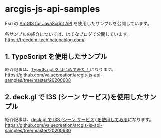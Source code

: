 # arcgis-js-api-samples

Esri の [ArcGIS for JavaScript API](https://developers.arcgis.com/javascript/) を使用したサンプルを公開しています。

各サンプルの紹介については、はてなブログで公開しています。  
https://freedom-tech.hatenablog.com/

## 1. TypeScript を使用したサンプル
紹介記事は、[TypeScript をはじめてみた！](https://freedom-tech.hatenablog.com/entry/2020/06/14/014805)になります。  
https://github.com/valuecreation/arcgis-js-api-samples/tree/master/20200608

## 2. deck.gl で I3S (シーン サービス)を使用したサンプル
紹介記事は、[deck.gl で I3S (シーン サービス) を使用してみる](https://freedom-tech.hatenablog.com/entry/deckgl/I3S)になります。  
https://github.com/valuecreation/arcgis-js-api-samples/tree/master/20200630
